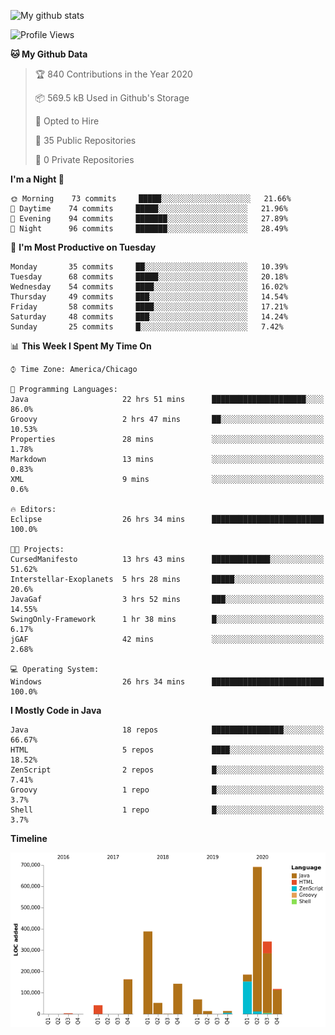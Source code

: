 ![My github stats](https://github-readme-stats.vercel.app/api?username=romvoid95&theme=gruvbox&include_all_commits=true&show_icons=true")

<!--START_SECTION:waka-->
![Profile Views](http://img.shields.io/badge/Profile%20Views-0-blue)

**🐱 My Github Data** 

> 🏆 840 Contributions in the Year 2020
 > 
> 📦 569.5 kB Used in Github's Storage 
 > 
> 💼 Opted to Hire
 > 
> 📜 35 Public Repositories 
 > 
> 🔑 0 Private Repositories  
 > 
**I'm a Night 🦉** 

```text
🌞 Morning    73 commits     █████░░░░░░░░░░░░░░░░░░░░   21.66% 
🌆 Daytime    74 commits     █████░░░░░░░░░░░░░░░░░░░░   21.96% 
🌃 Evening    94 commits     ███████░░░░░░░░░░░░░░░░░░   27.89% 
🌙 Night      96 commits     ███████░░░░░░░░░░░░░░░░░░   28.49%

```
📅 **I'm Most Productive on Tuesday** 

```text
Monday       35 commits     ██░░░░░░░░░░░░░░░░░░░░░░░   10.39% 
Tuesday      68 commits     █████░░░░░░░░░░░░░░░░░░░░   20.18% 
Wednesday    54 commits     ████░░░░░░░░░░░░░░░░░░░░░   16.02% 
Thursday     49 commits     ███░░░░░░░░░░░░░░░░░░░░░░   14.54% 
Friday       58 commits     ████░░░░░░░░░░░░░░░░░░░░░   17.21% 
Saturday     48 commits     ███░░░░░░░░░░░░░░░░░░░░░░   14.24% 
Sunday       25 commits     █░░░░░░░░░░░░░░░░░░░░░░░░   7.42%

```


📊 **This Week I Spent My Time On** 

```text
⌚︎ Time Zone: America/Chicago

💬 Programming Languages: 
Java                     22 hrs 51 mins      █████████████████████░░░░   86.0% 
Groovy                   2 hrs 47 mins       ██░░░░░░░░░░░░░░░░░░░░░░░   10.53% 
Properties               28 mins             ░░░░░░░░░░░░░░░░░░░░░░░░░   1.78% 
Markdown                 13 mins             ░░░░░░░░░░░░░░░░░░░░░░░░░   0.83% 
XML                      9 mins              ░░░░░░░░░░░░░░░░░░░░░░░░░   0.6%

🔥 Editors: 
Eclipse                  26 hrs 34 mins      █████████████████████████   100.0%

🐱‍💻 Projects: 
CursedManifesto          13 hrs 43 mins      █████████████░░░░░░░░░░░░   51.62% 
Interstellar-Exoplanets  5 hrs 28 mins       █████░░░░░░░░░░░░░░░░░░░░   20.6% 
JavaGaf                  3 hrs 52 mins       ███░░░░░░░░░░░░░░░░░░░░░░   14.55% 
SwingOnly-Framework      1 hr 38 mins        █░░░░░░░░░░░░░░░░░░░░░░░░   6.17% 
jGAF                     42 mins             ░░░░░░░░░░░░░░░░░░░░░░░░░   2.68%

💻 Operating System: 
Windows                  26 hrs 34 mins      █████████████████████████   100.0%

```

**I Mostly Code in Java** 

```text
Java                     18 repos            ████████████████░░░░░░░░░   66.67% 
HTML                     5 repos             ████░░░░░░░░░░░░░░░░░░░░░   18.52% 
ZenScript                2 repos             █░░░░░░░░░░░░░░░░░░░░░░░░   7.41% 
Groovy                   1 repo              █░░░░░░░░░░░░░░░░░░░░░░░░   3.7% 
Shell                    1 repo              █░░░░░░░░░░░░░░░░░░░░░░░░   3.7%

```


**Timeline**

![Chart not found](https://raw.githubusercontent.com/ROMVoid95/ROMVoid95/master/charts/bar_graph.png) 


<!--END_SECTION:waka-->
